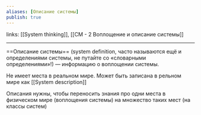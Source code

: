 ```yaml
---
aliases: [Описание системы]
publish: true
---
```

links: [[System thinking]], [[СМ - 2 Воплощение и описание системы]]

---

==Описание системы== (system definition, часто называются ещё и определениями системы, не путайте со «словарными определениями»!) — информацию о воплощении системы.

Не имеет места в реальном мире. Может быть записана в рельном мире как [[System description]]

Описания нужны, чтобы переносить знания про одни места в физическом мире (воплощения системы) на множество таких мест (на классы систем)